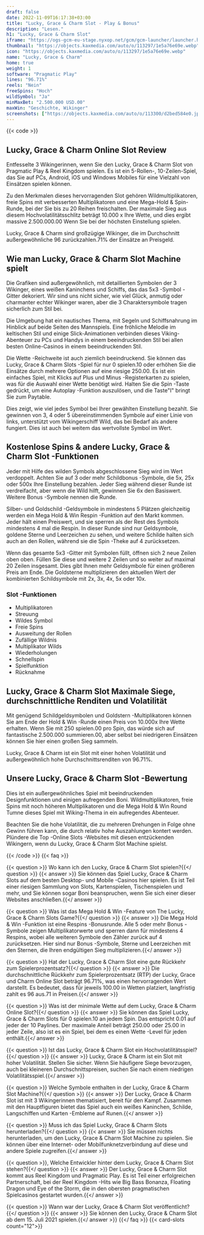 ```yaml
---
draft: false
date: 2022-11-09T16:17:38+03:00
title: "Lucky, Grace & Charm Slot - Play & Bonus"
description: "Lesen."
h1: "Lucky, Grace & Charm Slot"
iframe: "https://ogs-gcm-eu-stage.nyxop.net/gcm/gcm-launcher/launcher.html?gameUrl=https%3A%2F%2Fnyx.prerelease-env.biz%2Fgs2c%2Fcommon%2Fgames-html5%2Fnyx-game-loader.html%3Fenvid%3Deur%26stage%3D1&gameid=vs10luckcharm&operatorid=241&sessionid=Free%3Aue4ate33id6o6drt8r3tsnnirrv&currency=USD&lang=en_us&mode=demo&device=desktop&lobbyurl=&ogsgameid=1510197"
thumbnail: "https://objects.kaxmedia.com/auto/o/113297/1e5a76e69e.webp"
icon: "https://objects.kaxmedia.com/auto/o/113297/1e5a76e69e.webp"
name: "Lucky, Grace & Charm"
home: true
weight: 1
software: "Pragmatic Play"
lines: "96.71%"
reels: "Nein"
freeSpins: "Hoch"
wildSymbol: "Ja"
minMaxBet: "2.500.000 USD.00"
maxWin: "Geschichte, Wikinger"
screenshots: ["https://objects.kaxmedia.com/auto/o/113300/d2bed584e0.jpeg"]
---
```


{{< code >}}<h2>Lucky, Grace & Charm Online Slot Review</h2><p>Entfesselte 3 Wikingerinnen, wenn Sie den Lucky, Grace & Charm Slot von Pragmatic Play & Reel Kingdom spielen. Es ist ein 5-Rollen-, 10-Zeilen-Spiel, das Sie auf PCs, Android, iOS und Windows Mobiles für eine Vielzahl von Einsätzen spielen können.</p><p>Zu den Merkmalen dieses hervorragenden Slot gehören Wildmultiplikatoren, freie Spins mit verbesserten Multiplikatoren und eine Mega-Hold & Spin-Runde, bei der Sie bis zu 20 Reihen freischalten. Der maximale Sieg aus diesem Hochvolatilitätsschlitz beträgt 10.000 x Ihre Wette, und dies ergibt massive 2.500.000.00 Wenn Sie bei der höchsten Einstellung spielen.</p><p>Lucky, Grace & Charm sind großzügige Wikinger, die im Durchschnitt außergewöhnliche 96 zurückzahlen.71% der Einsätze an Preisgeld.</p><h2>Wie man Lucky, Grace & Charm Slot Machine spielt</h2><p>Die Grafiken sind außergewöhnlich, mit detaillierten Symbolen der 3 Wikinger, eines weißen Kaninchens und Schiffs, das das 5x3 -Symbol -Gitter dekoriert. Wir sind uns nicht sicher, wie viel Glück, anmutig oder charmanter echter Wikinger waren, aber die 3 Charaktersymbole tragen sicherlich zum Stil bei.</p><p>Die Umgebung hat ein nautisches Thema, mit Segeln und Schiffsnahrung im Hinblick auf beide Seiten des Mannspiels. Eine fröhliche Melodie im keltischen Stil und einige Slick-Animationen verbinden dieses Viking-Abenteuer zu PCs und Handys in einem beeindruckenden Stil bei allen besten Online-Casinos in einem beeindruckenden Stil.</p><p>Die Wette -Reichweite ist auch ziemlich beeindruckend. Sie können das Lucky, Grace & Charm Slots -Spiel für nur 0 spielen.10 oder erhöhen Sie die Einsätze durch mehrere Optionen auf eine riesige 250.00. Es ist ein einfaches Spiel, mit Klicks auf Plus und Minus -Registerkarten zu spielen, was für die Auswahl einer Wette benötigt wird. Halten Sie die Spin -Taste gedrückt, um eine Autoplay -Funktion auszulösen, und die Taste"I" bringt Sie zum Paytable.</p><p>Dies zeigt, wie viel jedes Symbol bei Ihrer gewählten Einstellung bezahlt. Sie gewinnen von 3, 4 oder 5 übereinstimmenden Symbole auf einer Linie von links, unterstützt vom Wikingerschiff Wild, das bei Bedarf als andere fungiert. Dies ist auch bei weitem das wertvollste Symbol im Wert.</p><h2>Kostenlose Spins & andere Lucky, Grace & Charm Slot -Funktionen</h2><p>Jeder mit Hilfe des wilden Symbols abgeschlossene Sieg wird im Wert verdoppelt. Achten Sie auf 3 oder mehr Schildbonus -Symbole, die 5x, 25x oder 500x Ihre Einstellung bezahlen. Jeder Sieg während dieser Runde ist verdreifacht, aber wenn die Wild hilft, gewinnen Sie 6x den Basiswert. Weitere Bonus -Symbole nennen die Runde.</p><p>Silber- und Goldschild -Geldsymbole in mindestens 5 Plätzen gleichzeitig werden ein Mega Hold & Win Respin -Funktion auf den Markt kommen. Jeder hält einen Preiswert, und sie sperren als der Rest des Symbols mindestens 4 mal die Respin. In dieser Runde sind nur Geldsymbole, goldene Sterne und Leerzeichen zu sehen, und weitere Schilde halten sich auch an den Rollen, während sie die Spin -Theke auf 4 zurücksetzen.</p><p>Wenn das gesamte 5x3 -Gitter mit Symbolen füllt, öffnen sich 2 neue Zeilen oben oben. Füllen Sie diese und weitere 2 Zeilen und so weiter auf maximal 20 Zeilen insgesamt. Dies gibt Ihnen mehr Geldsymbole für einen größeren Preis am Ende. Die Goldsterne multiplizieren den aktuellen Wert der kombinierten Schildsymbole mit 2x, 3x, 4x, 5x oder 10x.</p><h3>
Slot -Funktionen</h3><ul>
<li></span>
Multiplikatoren</li>
<li></span>
Streuung</li>
<li></span>
Wildes Symbol</li>
<li></span>
Freie Spins</li>
<li></span>
Ausweitung der Rollen</li>
<li></span>
Zufällige Wildnis</li>
<li></span>
Multiplikator Wilds</li>
<li></span>
Wiederholungen</li>
<li></span>
Schnellspin</li>
<li></span>
Spielfunktion</li>
<li></span>
Rücknahme</li></ul><h2>Lucky, Grace & Charm Slot Maximale Siege, durchschnittliche Renditen und Volatilität</h2><p>Mit genügend Schildgeldsymbolen und Goldstern -Multiplikatoren können Sie am Ende der Hold & Win -Runde einen Preis von 10.000x Ihre Wette erhalten. Wenn Sie mit 250 spielen.00 pro Spin, das würde sich auf fantastische 2.500.000 summieren.00, aber selbst bei niedrigeren Einsätzen können Sie hier einen großen Sieg sammeln.</p><p>Lucky, Grace & Charm ist ein Slot mit einer hohen Volatilität und außergewöhnlich hohe Durchschnittsrenditen von 96.71%.</p><h2>Unsere Lucky, Grace & Charm Slot -Bewertung</h2><p>Dies ist ein außergewöhnliches Spiel mit beeindruckenden Designfunktionen und einigen aufregenden Boni. Wildmultiplikatoren, freie Spins mit noch höheren Multiplikatoren und die Mega Hold & Win Round Tumne dieses Spiel mit Wiking-Thema in ein aufregendes Abenteuer.</p><p>Beachten Sie die hohe Volatilität, die zu mehreren Drehungen in Folge ohne Gewinn führen kann, die durch relativ hohe Auszahlungen kontert werden. Plündere die Top -Online Slots -Websites mit diesen entzückenden Wikingern, wenn du Lucky, Grace & Charm Slot Machine spielst.</p>
{{< /code >}}
{{< faq >}}

{{< question >}} Wo kann ich den Lucky, Grace & Charm Slot spielen?{{</ question >}}
{{< answer >}} Sie können das Spiel Lucky, Grace & Charm Slots auf dem besten Desktop- und Mobile -Casinos hier spielen. Es ist Teil einer riesigen Sammlung von Slots, Kartenspielen, Tischenspielen und mehr, und Sie können sogar Boni beanspruchen, wenn Sie sich einer dieser Websites anschließen.{{</ answer >}}

{{< question >}} Was ist das Mega Hold & Win -Feature von The Lucky, Grace & Charm Slots Game?{{</ question >}}
{{< answer >}} Die Mega Hold & Win -Funktion ist eine Respins -Bonusrunde. Alle 5 oder mehr Bonus -Symbole zeigen Multiplikatorwerte und sperren dann für mindestens 4 Respins, wobei alle weiteren Symbole den Zähler zurück auf 4 zurücksetzen. Hier sind nur Bonus -Symbole, Sterne und Leerzeichen mit den Sternen, die Ihren endgültigen Sieg multiplizieren.{{</ answer >}}

{{< question >}} Hat der Lucky, Grace & Charm Slot eine gute Rückkehr zum Spielerprozentsatz?{{</ question >}}
{{< answer >}} Die durchschnittliche Rückkehr zum Spielerprozentsatz (RTP) der Lucky, Grace und Charm Online Slot beträgt 96.71%, was einen hervorragenden Wert darstellt. Es bedeutet, dass für jeweils 100.00 in Wetten platziert, langfristig zahlt es 96 aus.71 in Preisen.{{</ answer >}}

{{< question >}} Was ist der minimale Wette auf dem Lucky, Grace & Charm Online Slot?{{</ question >}}
{{< answer >}} Sie können das Spiel Lucky, Grace & Charm Slots für 0 spielen.10 an jedem Spin. Das entspricht 0.01 auf jeder der 10 Paylines. Der maximale Anteil beträgt 250.00 oder 25.00 in jeder Zeile, also ist es ein Spiel, bei dem es einen Wette -Level für jeden enthält.{{</ answer >}}

{{< question >}} Ist das Lucky, Grace & Charm Slot ein Hochvolatilitätsspiel?{{</ question >}}
{{< answer >}} Lucky, Grace & Charm ist ein Slot mit hoher Volatilität. Stellen Sie sicher. Wenn Sie häufigere Siege bevorzugen, auch bei kleineren Durchschnittspreisen, suchen Sie nach einem niedrigen Volatilitätsspiel.{{</ answer >}}

{{< question >}} Welche Symbole enthalten in der Lucky, Grace & Charm Slot Machine?{{</ question >}}
{{< answer >}} Der Lucky, Grace & Charm Slot ist mit 3 Wikingerinnen thematisiert, bereit für den Kampf. Zusammen mit den Hauptfiguren bietet das Spiel auch ein weißes Kaninchen, Schilde, Langschiffen und Karten -Embleme auf Runen.{{</ answer >}}

{{< question >}} Muss ich das Spiel Lucky, Grace & Charm Slots herunterladen?{{</ question >}}
{{< answer >}} Sie müssen nichts herunterladen, um den Lucky, Grace & Charm Slot Machine zu spielen. Sie können über eine Internet- oder Mobilfunknetzverbindung auf diese und andere Spiele zugreifen.{{</ answer >}}

{{< question >}}, Welche Entwickler hinter dem Lucky, Grace & Charm Slot stehen?{{</ question >}}
{{< answer >}} Der Lucky, Grace & Charm Slot kommt aus Reel Kingdom und Pragmatic Play. Es ist Teil einer erfolgreichen Partnerschaft, bei der Reel Kingdom -Hits wie Big Bass Bonanza, Floating Dragon und Eye of the Storm, die in den obersten pragmatischen Spielcasinos gestartet wurden.{{</ answer >}}

{{< question >}} Wann war der Lucky, Grace & Charm Slot veröffentlicht?{{</ question >}}
{{< answer >}} Sie können den Lucky, Grace & Charm Slot ab dem 15. Juli 2021 spielen.{{</ answer >}}
{{</ faq >}}
{{< card-slots count="12">}}